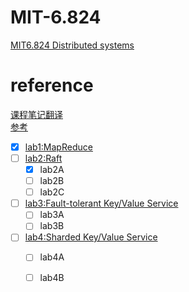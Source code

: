 #	MIT-6.824
[MIT6.824 Distributed systems](https://pdos.csail.mit.edu/6.824/schedule.html "DS")  

#	reference
[课程笔记翻译](https://github.com/feixiao/Distributed-Systems)  
[参考](https://github.com/chaozh/MIT-6.824)  
- [x] [lab1:MapReduce](https://pdos.csail.mit.edu/6.824/labs/lab-1.html)  
- [ ] [lab2:Raft](https://pdos.csail.mit.edu/6.824/labs/lab-raft.html)  
	- [x] lab2A  
	- [ ] lab2B  
	- [ ] lab2C  
- [ ] [lab3:Fault-tolerant Key/Value Service](https://pdos.csail.mit.edu/6.824/labs/lab-kvraft.html)  
	- [ ] lab3A  
	- [ ] lab3B  
- [ ] [lab4:Sharded Key/Value Service](https://pdos.csail.mit.edu/6.824/labs/lab-shard.html)  
	- [ ] lab4A  
	- [ ] lab4B  

